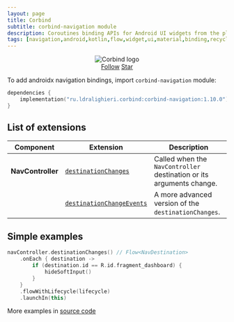 ```yaml
---
layout: page
title: Corbind
subtitle: corbind-navigation module
description: Coroutines binding APIs for Android UI widgets from the platform and support libraries. Androidx leanback bindings.
tags: [navigation,android,kotlin,flow,widget,ui,material,binding,recyclerview,coroutines,kotlin-extensions,kotlin-library,android-library,fragment,viewpager,activity,drawerlayout,appcompat,kotlin-coroutines,swiperefreshlayout,android-ui-widgets]
---
```


<div style="text-align: center">
    <img src="https://ldralighieri.github.io/Corbind/img/corbind.svg" alt="Corbind logo"/>
</div>

<script async defer src="https://buttons.github.io/buttons.js"></script>
<div style="text-align: center">
  <a class="github-button" href="https://github.com/LDRAlighieri" data-size="large" aria-label="Follow @LDRAlighieri on GitHub">Follow</a>
  <a class="github-button" href="https://github.com/LDRAlighieri/Corbind" data-icon="octicon-star" data-size="large" aria-label="Star LDRAlighieri/Corbind on GitHub">Star</a>
</div>

To add androidx navigation bindings, import `corbind-navigation` module:

```kotlin
dependencies {
    implementation("ru.ldralighieri.corbind:corbind-navigation:1.10.0")
}
```

## List of extensions

Component | Extension | Description
--|---|--
**NavController** | [`destinationChanges`][NavController_destinationChanges] | Called when the `NavController` destination or its arguments change.
               | [`destinationChangeEvents`][NavController_destinationChangeEvents] | A more advanced version of the `destinationChanges`.


## Simple examples

```kotlin
navController.destinationChanges() // Flow<NavDestination>
    .onEach { destination ->
        if (destination.id == R.id.fragment_dashboard) {
            hideSoftInput()
        }
    }
    .flowWithLifecycle(lifecycle)
    .launchIn(this)
```

More examples in [source code][source]

[source]: https://github.com/LDRAlighieri/Corbind/tree/master/corbind-navigation

[NavController_destinationChanges]: https://github.com/LDRAlighieri/Corbind/blob/master/corbind-navigation/src/main/kotlin/ru/ldralighieri/corbind/navigation/NavControllerOnDestinationChanges.kt
[NavController_destinationChangeEvents]: https://github.com/LDRAlighieri/Corbind/blob/master/corbind-navigation/src/main/kotlin/ru/ldralighieri/corbind/navigation/NavControllerOnDestinationChangeEvents.kt
